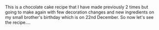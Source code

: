 This is a chocolate cake recipe that I have made previously 2 times but going to make again with few decoration changes and new ingredients on my small brother's birthday which is on 22nd December.
 So now let's see the recipe....